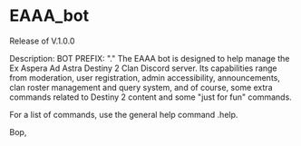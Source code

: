 # EAAA_bot

Release of V.1.0.0

Description:
BOT PREFIX: "."
The EAAA bot is designed to help manage the Ex Aspera Ad Astra Destiny 2
Clan Discord server. Its capabilities range from moderation, user registration,
admin accessibility, announcements, clan roster management and query system, 
and of course, some extra commands related to Destiny 2 content and some "just 
for fun" commands.

For a list of commands, use the general help command .help.

Bop,
